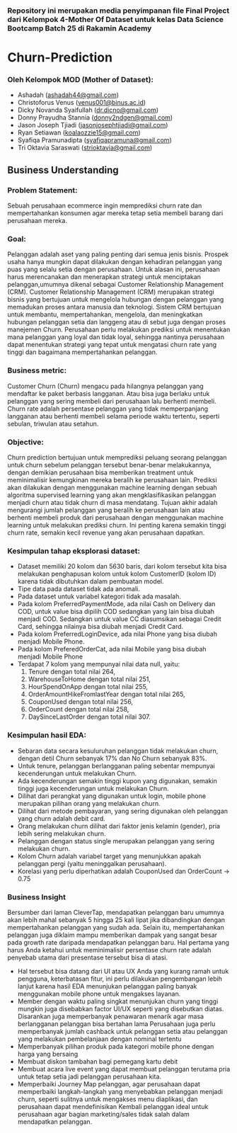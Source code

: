 ### Repository ini merupakan media penyimpanan file Final Project dari Kelompok 4-Mother Of Dataset untuk kelas Data Science Bootcamp Batch 25 di Rakamin Academy 

# Churn-Prediction
### Oleh Kelompok MOD (Mother of Dataset):
 * Ashadah (ashadah44@gmail.com)
 * Christoforus Venus (venus001@binus.ac.id)
 * Dicky Novanda Syaifullah (dr.dicno@gmail.com)
 * Donny Prayudha Stannia (donny2ndgen@gmail.com)
 * Jason Joseph Tjiadi (jasonjosephtjiadi@gmail.com)
 * Ryan Setiawan (koalaozzie15@gmail.com)
 * Syafiqa Pramunadipta (syafiqapramuna@gmail.com)
 * Tri Oktavia Saraswati (strioktavia@gmail.com)
 
## Business Understanding
### Problem Statement: 
Sebuah perusahaan ecommerce ingin  memprediksi churn rate dan mempertahankan konsumen agar mereka tetap setia membeli barang dari perusahaan mereka.

### Goal:
Pelanggan adalah aset yang paling penting dari semua jenis bisnis. Prospek usaha hanya mungkin dapat dilakukan dengan kehadiran pelanggan yang puas yang selalu setia dengan perusahaan. Untuk alasan ini, perusahaan harus merencanakan dan menerapkan strategi untuk menciptakan pelanggan,umumnya dikenal sebagai Customer Relationship Management (CRM).
Customer Relationship Management (CRM) merupakan strategi bisnis yang bertujuan untuk mengelola hubungan dengan pelanggan yang memadukan proses antara manusia dan teknologi. Sistem CRM bertujuan untuk membantu, mempertahankan, mengelola, dan meningkatkan hubungan pelanggan setia dan langgeng atau di sebut juga dengan proses manejemen Churn.
Perusahaan perlu melakukan prediksi untuk menentukan mana pelanggan yang loyal dan tidak loyal, sehingga nantinya perusahaan dapat menentukan strategi yang tepat untuk mengatasi churn rate yang tinggi dan bagaimana mempertahankan pelanggan.

### Business metric:
Customer Churn (Churn) mengacu pada hilangnya pelanggan yang mendaftar ke paket berbasis langganan. Atau bisa juga berlaku untuk pelanggan yang sering membeli dari perusahaan lalu berhenti membeli.
Churn rate adalah persentase pelanggan yang tidak memperpanjang langganan atau berhenti membeli selama periode waktu tertentu, seperti sebulan, triwulan atau setahun.

### Objective:
Churn prediction bertujuan untuk memprediksi peluang seorang pelanggan untuk churn sebelum pelanggan tersebut benar-benar melakukannya, dengan demikian perusahaan bisa memberikan treatment untuk meminimalisir kemungkinan mereka beralih ke perusahaan lain. Prediksi akan dilakukan dengan menggunakan machine learning dengan sebuah algoritma supervised learning yang akan mengklasifikasikan pelanggan menjadi churn atau tidak churn di masa mendatang.
Tujuan akhir adalah mengurangi jumlah pelanggan yang beralih ke perusahaan lain atau berhenti membeli produk dari perusahaan dengan menggunakan machine learning untuk melakukan prediksi churn. Ini penting karena semakin tinggi churn rate, semakin kecil revenue yang akan perusahaan dapatkan.

### Kesimpulan tahap eksplorasi dataset:
*  Dataset memiliki 20 kolom dan 5630 baris, dari kolom tersebut kita bisa melakukan penghapusan kolom untuk kolom CustomerID (kolom ID) karena tidak dibutuhkan dalam pembuatan model.
*  Tipe data pada dataset tidak ada anomali.
*  Pada dataset untuk variabel kategori tidak ada masalah.
*  Pada kolom PreferredPaymentMode, ada nilai Cash on Delivery dan COD, untuk value bisa dipilih COD sedangkan yang lain bisa diubah menjadi COD. Sedangkan untuk value CC diasumsikan sebagai Credit Card, sehingga nilainya bisa diubah menjadi Credit Card.
*  Pada kolom PreferredLoginDevice, ada nilai Phone yang bisa diubah menjadi Mobile Phone.
*  Pada kolom PreferedOrderCat, ada nilai Mobile yang bisa diubah menjadi Mobile Phone
*  Terdapat 7 kolom yang mempunyai nilai data null, yaitu: 
   1.  Tenure dengan total nilai 264, 
   2.  WarehouseToHome dengan total nilai 251, 
   3.  HourSpendOnApp dengan total nilai 255, 
   4.  OrderAmountHikeFromlastYear dengan total nilai 265, 
   5.  CouponUsed dengan total nilai 256, 
   6.  OrderCount dengan total nilai 258, 
   7.  DaySinceLastOrder dengan total nilai 307.

### Kesimpulan hasil EDA:
*  Sebaran data secara kesuluruhan pelanggan tidak melakukan churn, dengan detil Churn sebanyak 17% dan No Churn sebanyak 83%.
*  Untuk tenure, pelanggan berlangganan  paling sebentar mempunyai kecenderungan untuk melakukan Churn.
*  Ada kecenderungan semakin tinggi kupon yang digunakan, semakin tinggi juga kecenderungan untuk melakukan Churn. 
*  Dilihat dari perangkat yang digunakan untuk login, mobile phone merupakan pilihan orang yang melakukan churn.
* Dilihat dari metode pembayaran, yang sering digunakan oleh pelanggan yang churn adalah debit card.
*  Orang melakukan churn dilihat dari faktor jenis kelamin (gender), pria lebih sering melakukan churn.
*  Pelanggan dengan status single merupakan pelanggan yang sering melakukan churn.
*  Kolom Churn adalah variabel target yang menunjukkan apakah pelanggan pergi (yaitu meninggalkan perusahaan).
*  Korelasi yang perlu diperhatikan adalah CouponUsed dan OrderCount → 0.75

### Business Insight
Bersumber dari laman CleverTap, mendapatkan pelanggan baru umumnya akan lebih mahal sebanyak 5 hingga 25 kali lipat jika dibandingkan dengan mempertahankan pelanggan yang sudah ada. Selain itu, mempertahankan pelanggan juga diklaim mampu memberikan dampak yang sangat besar pada growth rate daripada mendapatkan pelanggan baru.
Hal pertama yang harus Anda ketahui untuk  meminimalisir persentase churn rate adalah penyebab utama dari presentase tersebut bisa di atasi. 
-  Hal tersebut bisa datang dari UI atau UX Anda yang kurang ramah untuk pengguna, keterbatasan fitur, ini perlu dilakukan pengembangan lebih lanjut karena hasil EDA menunjukan pelanggan paling banyak menggunakan mobile phone untuk mengakses layanan.
-  Member dengan waktu paling singkat menunjukan churn yang tinggi mungkin juga disebabkan factor UI/UX seperti yang disebutkan diatas. Disarankan juga memperbanyak penawaran menarik agar masa berlangganan pelanggan bisa bertahan lama
Perusahaan juga perlu memperbanyak jumlah cashback untuk pelanggan setia atau pelanggan yang melakukan pembelanjaan dengan nominal tertentu
-  Memperbanyak pilihan produk pada kategori mobile phone dengan harga yang bersaing
-  Membuat diskon tambahan bagi pemegang kartu debit
-  Membuat acara live event yang dapat membuat pelanggan terutama pria untuk tetap setia jadi pelanggan perusahaan kita.
-  Memperbaiki Journey Map pelanggan, agar perusahaan dapat memperbaiki langkah-langkah yang menyebabkan pelanggan menjadi churn, seperti sulitnya untuk mengakses menu diaplikasi, dan perusahaan dapat mendefinisikan Kembali pelanggan ideal untuk perusahaan agar bagian marketing/sales tidak salah dalam mendapatkan pelanggan.
